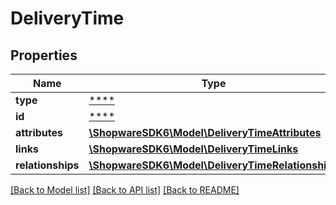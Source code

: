 # DeliveryTime

## Properties
Name | Type | Description | Notes
------------ | ------------- | ------------- | -------------
**type** | [****](.md) |  | [optional] 
**id** | [****](.md) |  | [optional] 
**attributes** | [**\ShopwareSDK6\Model\DeliveryTimeAttributes**](DeliveryTimeAttributes.md) |  | [optional] 
**links** | [**\ShopwareSDK6\Model\DeliveryTimeLinks**](DeliveryTimeLinks.md) |  | [optional] 
**relationships** | [**\ShopwareSDK6\Model\DeliveryTimeRelationships**](DeliveryTimeRelationships.md) |  | [optional] 

[[Back to Model list]](../../README.md#documentation-for-models) [[Back to API list]](../../README.md#documentation-for-api-endpoints) [[Back to README]](../../README.md)

